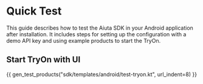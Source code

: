 # Quick Test

This guide describes how to test the Aiuta SDK in your Android application after installation.
It includes steps for setting up the configuration with a demo API key and using example products to start the TryOn.

## Start TryOn with UI

{{ gen_test_products("sdk/templates/android/test-tryon.kt", url_indent=8) }}
